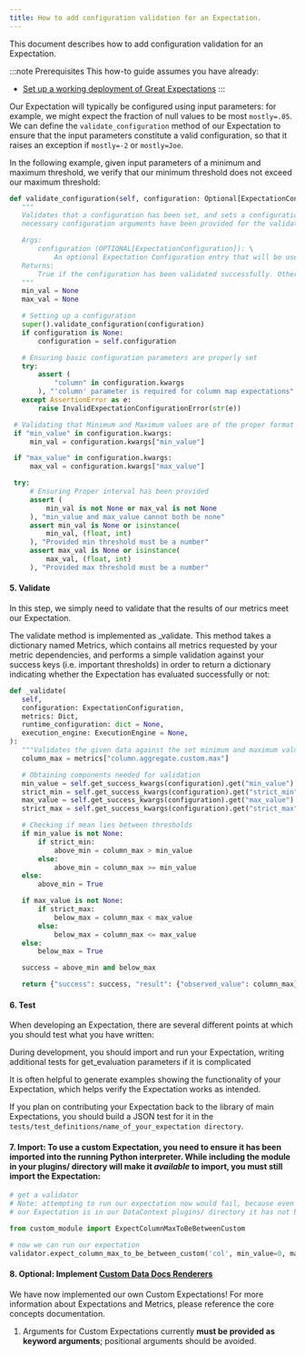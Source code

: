 ```yaml
---
title: How to add configuration validation for an Expectation. 
---
```


This document describes how to add configuration validation for an Expectation. 

:::note Prerequisites
This how-to guide assumes you have already:

* [Set up a working deployment of Great Expectations](/docs/tutorials/getting_started/intro)
:::

Our Expectation will typically be configured using input parameters: for example, we might expect the fraction of null values to be most `mostly=.05`. We can define the `validate_configuration` method of our Expectation to ensure that the input parameters constitute a valid configuration, so that it raises an exception if `mostly=-2` or `mostly=Joe`. 

In the following example, given input parameters of a minimum and maximum threshold, we verify that our minimum threshold does not exceed our maximum threshold:

````python
def validate_configuration(self, configuration: Optional[ExpectationConfiguration]):
   """
   Validates that a configuration has been set, and sets a configuration if it has yet to be set. Ensures that
   necessary configuration arguments have been provided for the validation of the expectation.

   Args:
       configuration (OPTIONAL[ExpectationConfiguration]): \
           An optional Expectation Configuration entry that will be used to configure the expectation
   Returns:
       True if the configuration has been validated successfully. Otherwise, raises an exception
   """
   min_val = None
   max_val = None

   # Setting up a configuration
   super().validate_configuration(configuration)
   if configuration is None:
       configuration = self.configuration

   # Ensuring basic configuration parameters are properly set
   try:
       assert (
           "column" in configuration.kwargs
       ), "'column' parameter is required for column map expectations"
   except AssertionError as e:
       raise InvalidExpectationConfigurationError(str(e))

 # Validating that Minimum and Maximum values are of the proper format and type
 if "min_value" in configuration.kwargs:
     min_val = configuration.kwargs["min_value"]

 if "max_value" in configuration.kwargs:
     max_val = configuration.kwargs["max_value"]

 try:
     # Ensuring Proper interval has been provided
     assert (
         min_val is not None or max_val is not None
     ), "min_value and max_value cannot both be none"
     assert min_val is None or isinstance(
         min_val, (float, int)
     ), "Provided min threshold must be a number"
     assert max_val is None or isinstance(
         max_val, (float, int)
     ), "Provided max threshold must be a number"
````

#### 5. Validate

In this step, we simply need to validate that the results of our metrics meet our Expectation.

The validate method is implemented as _validate. This method takes a dictionary named Metrics, which contains all metrics requested by your metric dependencies, and performs a simple validation against your success keys (i.e. important thresholds) in order to return a dictionary indicating whether the Expectation has evaluated successfully or not:

````python
def _validate(
   self,
   configuration: ExpectationConfiguration,
   metrics: Dict,
   runtime_configuration: dict = None,
   execution_engine: ExecutionEngine = None,
):
   """Validates the given data against the set minimum and maximum value thresholds for the column max"""
   column_max = metrics["column.aggregate.custom.max"]

   # Obtaining components needed for validation
   min_value = self.get_success_kwargs(configuration).get("min_value")
   strict_min = self.get_success_kwargs(configuration).get("strict_min")
   max_value = self.get_success_kwargs(configuration).get("max_value")
   strict_max = self.get_success_kwargs(configuration).get("strict_max")

   # Checking if mean lies between thresholds
   if min_value is not None:
       if strict_min:
           above_min = column_max > min_value
       else:
           above_min = column_max >= min_value
   else:
       above_min = True

   if max_value is not None:
       if strict_max:
           below_max = column_max < max_value
       else:
           below_max = column_max <= max_value
   else:
       below_max = True

   success = above_min and below_max

   return {"success": success, "result": {"observed_value": column_max}}
````

#### 6. Test

When developing an Expectation, there are several different points at which you should test what you have written:

During development, you should import and run your Expectation, writing additional tests for get_evaluation parameters if it is complicated

It is often helpful to generate examples showing the functionality of your Expectation, which helps verify the Expectation works as intended.

If you plan on contributing your Expectation back to the library of main Expectations, you should build a JSON test for it in the `tests/test_definitions/name_of_your_expectation directory`.

#### 7. Import: To use a custom Expectation, you need to ensure it has been imported into the running Python interpreter. While including the module in your plugins/ directory will make it *available* to import, you must still import the Expectation:

````python
# get a validator
# Note: attempting to run our expectation now would fail, because even though
# our Expectation is in our DataContext plugins/ directory it has not been imported.

from custom_module import ExpectColumnMaxToBeBetweenCustom

# now we can run our expectation
validator.expect_column_max_to_be_between_custom('col', min_value=0, max_value=5)
````

#### 8. Optional: Implement [Custom Data Docs Renderers](/docs/guides/expectations/advanced/how_to_create_renderers_for_custom_expectations)

We have now implemented our own Custom Expectations! For more information about Expectations and Metrics, please reference the core concepts documentation.

1. Arguments for Custom Expectations currently **must be provided as keyword arguments**; positional arguments should be avoided.
